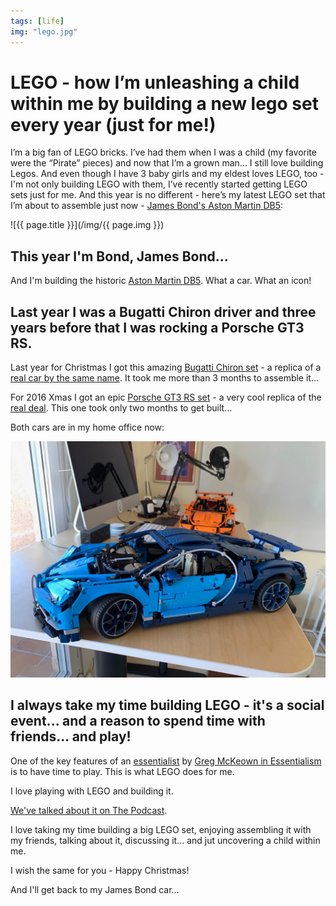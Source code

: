 ```yaml
---
tags: [life]
img: "lego.jpg"
---
```


# LEGO - how I’m unleashing a child within me by building a new lego set every year (just for me!)

I’m a big fan of LEGO bricks. I’ve had them when I was a child (my favorite were the “Pirate” pieces) and now that I’m a grown man... I still love building Legos. And even though I have 3 baby girls and my eldest loves LEGO, too - I'm not only building LEGO with them, I’ve recently started getting LEGO sets just for me. And this year is no different - here’s my latest LEGO set that I’m about to assemble just now - [James Bond's Aston Martin DB5](https://www.lego.com/en-us/product/james-bond-aston-martin-db5-10262):

<!--More-->

![{{ page.title }}](/img/{{ page.img }})



## This year I'm Bond, James Bond...

And I'm building the historic [Aston Martin DB5](https://en.wikipedia.org/wiki/Aston_Martin_DB5). What a car. What an icon!

## Last year I was a Bugatti Chiron driver and three years before that I was rocking a Porsche GT3 RS.

Last year for Christmas I got this amazing [Bugatti Chiron set](https://www.lego.com/en-us/product/bugatti-chiron-42083) - a replica of a [real car by the same name](https://en.wikipedia.org/wiki/Bugatti_Chiron). It took me more than 3 months to assemble it...

For 2016 Xmas I got an epic [Porsche GT3 RS set](https://www.lego.com/en-us/product/porsche-911-gt3-rs-42056) - a very cool replica of the [real deal](https://en.wikipedia.org/wiki/Porsche_911_GT3). This one took only two months to get built...

Both cars are in my home office now:

![LEGO - how I’m unleashing a child within me by building a new lego set every year (just for me!) 2](/img/lego-2.jpg)

## I always take my time building LEGO - it's a social event... and a reason to spend time with friends... and play!

One of the key features of an [essentialist](https://sliwinski.com/essentialist) by [Greg McKeown in Essentialism](https://sliwinski.com/essentialism) is to have time to play. This is what LEGO does for me.

I love playing with LEGO and building it.

[We've talked about it on The Podcast](/podcast-8/).

I love taking my time building a big LEGO set, enjoying assembling it with my friends, talking about it, discussing it... and jut uncovering a child within me.

I wish the same for you - Happy Christmas!

And I'll get back to my James Bond car...

[n]: https://michael.gratis/nozbe
[p]: /podcast